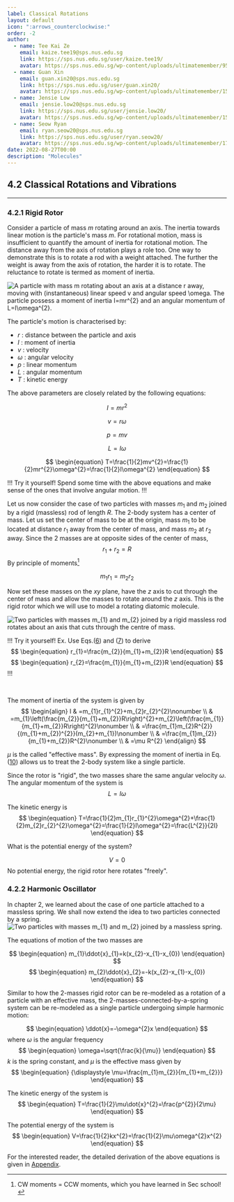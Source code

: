 ```yaml
---
label: Classical Rotations
layout: default
icon: ":arrows_counterclockwise:"
order: -2
author:
  - name: Tee Kai Ze
    email: kaize.tee19@sps.nus.edu.sg
    link: https://sps.nus.edu.sg/user/kaize.tee19/
    avatar: https://sps.nus.edu.sg/wp-content/uploads/ultimatemember/95/profile_photo-190x190.jpg?1661557511
  - name: Guan Xin
    email: guan.xin20@sps.nus.edu.sg
    link: https://sps.nus.edu.sg/user/guan.xin20/
    avatar: https://sps.nus.edu.sg/wp-content/uploads/ultimatemember/154/profile_photo-190x190.png?1661557677
  - name: Jensie Low
    email: jensie.low20@sps.nus.edu.sg
    link: https://sps.nus.edu.sg/user/jensie.low20/
    avatar: https://sps.nus.edu.sg/wp-content/uploads/ultimatemember/158/profile_photo-190x190.jpg?1661557649
  - name: Seow Ryan
    email: ryan.seow20@sps.nus.edu.sg
    link: https://sps.nus.edu.sg/user/ryan.seow20/
    avatar: https://sps.nus.edu.sg/wp-content/uploads/ultimatemember/177/profile_photo-190x190.jpg?1661557711
date: 2022-08-27T00:00
description: "Molecules"
---
```

## 4.2 Classical Rotations and Vibrations
---

### 4.2.1 Rigid Rotor

Consider a particle of mass $m$ rotating around an axis. The inertia
towards linear motion is the particle's mass $m$. For rotational
motion, mass is insufficient to quantify the amount of inertia for
rotational motion. The distance away from the axis of rotation plays
a role too. One way to demonstrate this is to rotate a rod with a
weight attached. The further the weight is away from the axis of rotation,
the harder it is to rotate. The reluctance to rotate is termed as
moment of inertia.

![A particle with mass $m$ rotating about an axis at a distance $r$
away, moving with (instantaneous) linear speed $v$ and angular speed
$\omega$. The particle possess a moment of inertia $I=mr^{2}$ and
an angular momentum of $L=I\omega^{2}.$](</Resources/Chapter 4/rotation.png>)

The particle's motion is characterised by:

- $r$ : distance between the particle and axis
- $I$ : moment of inertia
- $v$ : velocity 
- $\omega$ : angular velocity 
- $p$ : linear momentum
- $L$ : angular momentum
- $T$ : kinetic energy

The above parameters are closely related by the following equations:

<span id="MI"></span>
$$
\begin{equation}
I=mr^{2}
\end{equation}
$$


<span id="velocity"></span>
$$
\begin{equation}
v=r\omega
\end{equation}
$$


<span id="mom"></span>
$$
\begin{equation}
p=mv
\end{equation}
$$

<span id="angMom"></span>
$$
\begin{equation}
L=I\omega
\end{equation}
$$

<span id="KE"></span>
$$
\begin{equation}
T=\frac{1}{2}mv^{2}=\frac{1}{2}mr^{2}\omega^{2}=\frac{1}{2}I\omega^{2}
\end{equation}
$$

!!! Try it yourself!
Spend some time with the above equations and
make sense of the ones that involve angular motion.
!!!

Let us now consider the case of two particles with masses $m_{1}$
and $m_{2}$ joined by a rigid (massless) rod of length $R$. The
2-body system has a center of mass. Let us set the center of mass
to be at the origin, mass $m_{1}$ to be located at distance $r_{1}$
away from the center of mass, and mass $m_{2}$ at $r_{2}$ away.
Since the 2 masses are at opposite sides of the center of mass,
<span id="lengthOfRotor"></span>
$$
\begin{equation}
r_{1}+r_{2}=R
\end{equation}
$$
By principle of moments[^1]

[^1]:CW moments = CCW moments, which you have learned in Sec school!

<span id="PrincipleOfMoments"></span>
$$
\begin{equation}
m_{1}r_{1}=m_{2}r_{2}
\end{equation}
$$


Now set these masses on the $xy$ plane, have the $z$ axis to cut
through the center of mass and allow the masses to rotate around the
$z$ axis. This is the rigid rotor which we will use to model a rotating
diatomic molecule.

![Two particles with masses $m_{1}$ and $m_{2}$ joined by a rigid
massless rod rotates about an axis that cuts through the centre of
mass.](</Resources/Chapter 4/Diatomic Rotation.png>)


!!! Try it yourself!
Ex. Use Eqs.([6](#lengthOfRotor)) and ([7](#PrincipleOfMoments))
to derive 
<span id="r1"></span>
$$
\begin{equation}
r_{1}=\frac{m_{2}}{m_{1}+m_{2}}R
\end{equation}
$$
<span id="r2"></span>
$$
\begin{equation}
r_{2}=\frac{m_{1}}{m_{1}+m_{2}}R
\end{equation}
$$
!!!

</br>

The moment of inertia of the system is given by 
<span id="MIreducedMass"></span>
$$
\begin{align}
I & =m_{1}r_{1}^{2}+m_{2}r_{2}^{2}\nonumber \\
 & =m_{1}\left(\frac{m_{2}}{m_{1}+m_{2}}R\right)^{2}+m_{2}\left(\frac{m_{1}}{m_{1}+m_{2}}R\right)^{2}\nonumber \\
 & =\frac{m_{1}m_{2}R^{2}}{(m_{1}+m_{2})^{2}}(m_{2}+m_{1})\nonumber \\
 & =\frac{m_{1}m_{2}}{m_{1}+m_{2}}R^{2}\nonumber \\
 & =\mu R^{2}
\end{align}
$$

$\mu$ is the called "effective mass". By expressing the moment
of inertia in Eq.([10](#MIreducedMass)) allows us to treat the
2-body system like a single particle. 

Since the rotor is "rigid", the two masses share the same angular
velocity $\omega$. The angular momentum of the system is 
<span id="angMom-1"></span>
$$
\begin{equation}
L=I\omega
\end{equation}
$$

The kinetic energy is 
<span id="rigidRotorKE"></span>
$$
\begin{equation}
T=\frac{1}{2}m_{1}r_{1}^{2}\omega^{2}+\frac{1}{2}m_{2}r_{2}^{2}\omega^{2}=\frac{1}{2}I\omega^{2}=\frac{L^{2}}{2I}
\end{equation}
$$

What is the potential energy of the system?

<span id="regidRotorPE"></span>
$$
\begin{equation}
V=0
\end{equation}
$$
 No potential energy, the rigid rotor here rotates "freely".

### 4.2.2 Harmonic Oscillator

In chapter 2, we learned about the case of one particle attached to
a massless spring. We shall now extend the idea to two particles connected
by a spring.
<span id="2massSpring"></span>
![Two particles with masses $m_{1}$ and $m_{2}$ joined by a massless
spring.](</Resources/Chapter 4/2massSpring.png>)


The equations of motion of the two masses are 

<span id="eq:eom1-1"></span>
$$
\begin{equation}
m_{1}\ddot{x}_{1}=k(x_{2}-x_{1}-x_{0})
\end{equation}
$$
<span id="eq:eom2-1"></span>
$$
\begin{equation}
m_{2}\ddot{x}_{2}=-k(x_{2}-x_{1}-x_{0})
\end{equation}
$$

Similar to how the 2-masses rigid rotor can be re-modeled as a rotation
of a particle with an effective mass, the 2-masses-connected-by-a-spring
system can be re-modeled as a single particle undergoing simple harmonic
motion: 

<span id="HO_accel"></span>
$$
\begin{equation}
\ddot{x}=-\omega^{2}x
\end{equation}
$$
where $\omega$ is the angular frequency
<span id="HO_angFreq"></span>
$$
\begin{equation}
\omega=\sqrt{\frac{k}{\mu}}
\end{equation}
$$
$k$ is the spring constant, and $\mu$ is the effective mass given
by 
<span id="HO_effMass"></span>
$$
\begin{equation}
{\displaystyle \mu=\frac{m_{1}m_{2}}{m_{1}+m_{2}}}
\end{equation}
$$

The kinetic energy of the system is 
<span id="H0_KE"></span>
$$
\begin{equation}
T=\frac{1}{2}\mu\dot{x}^{2}=\frac{p^{2}}{2\mu}
\end{equation}
$$

The potential energy of the system is 
<span id="HO_potential"></span>
$$
\begin{equation}
V=\frac{1}{2}kx^{2}=\frac{1}{2}\mu\omega^{2}x^{2}
\end{equation}
$$
 

For the interested reader, the detailed derivation of the above equations
is given in [Appendix](Appendix). 



